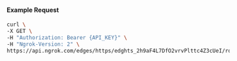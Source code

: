 <!-- Code generated for API Clients. DO NOT EDIT. -->

#### Example Request

```bash
curl \
-X GET \
-H "Authorization: Bearer {API_KEY}" \
-H "Ngrok-Version: 2" \
https://api.ngrok.com/edges/https/edghts_2h9aF4L7DfO2vrvPlttc4Z3cUeI/routes/edghtsrt_2h9aEzRPRL9wAWHOK2sYAbzUtau/webhook_verification
```
